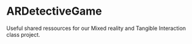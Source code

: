 # ARDetectiveGame
Useful shared ressources for our Mixed reality and Tangible Interaction class project. 
